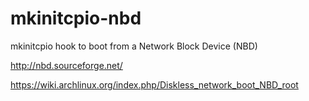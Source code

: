 mkinitcpio-nbd
==============

mkinitcpio hook to boot from a Network Block Device (NBD)

http://nbd.sourceforge.net/

https://wiki.archlinux.org/index.php/Diskless_network_boot_NBD_root
